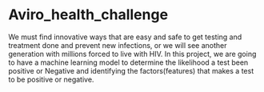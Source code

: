 # Aviro_health_challenge
We must find innovative ways that are easy and safe to get testing and treatment done and prevent new infections, or we will see another generation with millions forced to live with HIV. In this project, we are going to have a machine learning model to determine the likelihood a test been positive or Negative and identifying the factors(features) that makes a test to be positive or negative.

